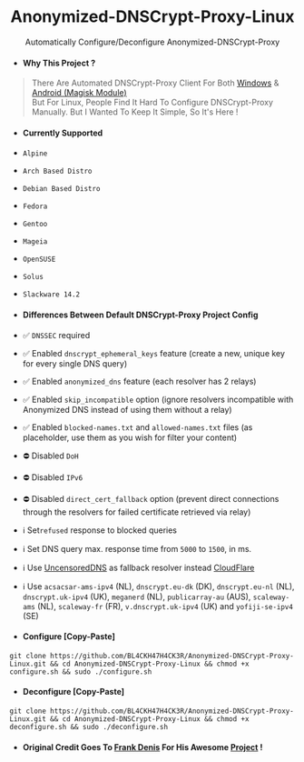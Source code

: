 <h1 align=center>Anonymized-DNSCrypt-Proxy-Linux</h1>
<p align=center>Automatically Configure/Deconfigure Anonymized-DNSCrypt-Proxy</p>

- #### Why This Project ?
> There Are Automated DNSCrypt-Proxy Client For Both [Windows](https://github.com/bitbeans/SimpleDnsCrypt) & [Android (Magisk Module)](https://git.nixnet.xyz/quindecim/dnscrypt-proxy-android) <br/>
> But For Linux, People Find It Hard To Configure DNSCrypt-Proxy Manually. But I Wanted To Keep It Simple, So It's Here !

- #### Currently Supported

- `Alpine`
- `Arch Based Distro`
- `Debian Based Distro`
- `Fedora`
- `Gentoo`
- `Mageia`
- `OpenSUSE`
- `Solus`
- `Slackware 14.2`

- #### Differences Between Default DNSCrypt-Proxy Project Config

- ✅ `DNSSEC` required
- ✅ Enabled `dnscrypt_ephemeral_keys` feature (create a new, unique key for every single DNS query)
- ✅ Enabled `anonymized_dns` feature (each resolver has 2 relays)
- ✅ Enabled `skip_incompatible` option (ignore resolvers incompatible with Anonymized DNS instead of using them without a relay)
- ✅ Enabled `blocked-names.txt` and `allowed-names.txt` files (as placeholder, use them as you wish for filter your content)
- ⛔️ Disabled `DoH`
- ⛔️ Disabled `IPv6`
- ⛔️ Disabled `direct_cert_fallback` option (prevent direct connections through the resolvers for failed certificate retrieved via relay)
- ℹ️ Set`refused` response to blocked queries
- ℹ️ Set DNS query max. response time from `5000` to `1500`, in ms.
- ℹ️ Use [UncensoredDNS](https://blog.uncensoreddns.org/) as fallback resolver instead [CloudFlare](https://iscloudflaresafeyet.com/)
- ℹ️ Use `acsacsar-ams-ipv4` (NL), `dnscrypt.eu-dk` (DK), `dnscrypt.eu-nl` (NL), `dnscrypt.uk-ipv4` (UK), `meganerd` (NL), `publicarray-au` (AUS), `scaleway-ams` (NL), `scaleway-fr` (FR), `v.dnscrypt.uk-ipv4` (UK) and `yofiji-se-ipv4` (SE)

- #### Configure [Copy-Paste]
```
git clone https://github.com/BL4CKH47H4CK3R/Anonymized-DNSCrypt-Proxy-Linux.git && cd Anonymized-DNSCrypt-Proxy-Linux && chmod +x configure.sh && sudo ./configure.sh
```
- #### Deconfigure [Copy-Paste]
```
git clone https://github.com/BL4CKH47H4CK3R/Anonymized-DNSCrypt-Proxy-Linux.git && cd Anonymized-DNSCrypt-Proxy-Linux && chmod +x deconfigure.sh && sudo ./deconfigure.sh
```
- #### Original Credit Goes To [Frank Denis](https://github.com/jedisct1) For His Awesome [Project](https://github.com/DNSCrypt/dnscrypt-proxy) !
